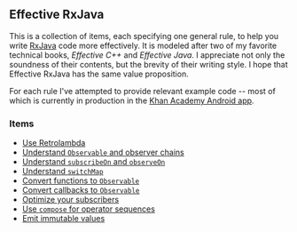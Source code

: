 ## Effective RxJava

This is a collection of items, each specifying one general rule, to help you write [RxJava](https://github.com/ReactiveX/RxJava) code more effectively. It is modeled after two of my favorite technical books, _Effective C++_ and _Effective Java_. I appreciate not only the soundness of their contents, but the brevity of their writing style. I hope that Effective RxJava has the same value proposition.

For each rule I've attempted to provide relevant example code -- most of which is currently in production in the [Khan Academy Android app](https://play.google.com/store/apps/details?id=org.khanacademy.android).

### Items

* [Use Retrolambda](items/use-retrolambda.md)
* [Understand `Observable` and observer chains](items/understand-observable-and-observer-chains.md)
* [Understand `subscribeOn` and `observeOn`](items/understand-subscribeon-and-observeon.md)
* [Understand `switchMap`](items/understand-switch-map.md)
* [Convert functions to `Observable`](items/convert-functions-to-observable.md)
* [Convert callbacks to `Observable`](items/convert-callbacks-to-observable.md)
* [Optimize your subscribers](items/optimize-your-subscribers.md)
* [Use `compose` for operator sequences](items/use-compose-for-operator-sequences.md)
* [Emit immutable values](items/emit-immutable-values.md)

